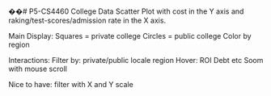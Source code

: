 ��# P5-CS4460
College Data
Scatter Plot with cost in the Y axis and raking/test-scores/admission rate in the X axis. 

Main Display:
Squares = private college
Circles = public college
Color by region

Interactions:
  Filter by:
    private/public
    locale
    region
  Hover:
    ROI
    Debt
    etc
  Soom with mouse scroll

Nice to have:
filter with X and Y scale

